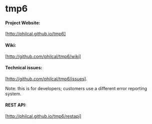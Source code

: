 tmp6
====



#### Project Website:  
  
  [http://philcal.github.io/tmp6]  

#### Wiki:  

  [http://github.com/philcal/tmp6/wiki]  

#### Technical issues:  

  [http://github.com/philcal/tmp6/issues].  

Note: this is for developers; customers use a different error reporting system.  

#### REST API:  

  [http://philcal.github.io/tmp6/restapi]  

